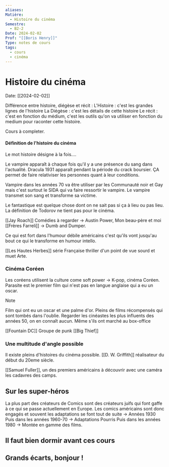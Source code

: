 ```yaml
---
aliases:
Matière:
  - Histoire du cinéma
Semestre:
  - B2-2
Date: 2024-02-02
Prof: "[[Boris Henry]]"
Type: notes de cours
tags:
  - cours
  - cinéma
---
```

# Histoire du cinéma
Date: [[2024-02-02]] 

Différence entre histoire, diégèse et récit : 
L'Histoire : c'est les grandes lignes de l'histoire 
La Diégèse : c'est les détails de cette histoire 
Le récit : c'est en fonction du médium, c'est les outils qu'on va utiliser en fonction du medium pour raconter cette histoire. 

Cours à completer. 
#### Définition de l'histoire du cinéma 
Le mot histoire désigne à la fois….

Le vampire apparaît à chaque fois qu'il y a une présence du sang dans l'actualité. Dracula 1931 apparaît pendant la période du crack boursier. ÇA permet de faire relativiser les personnes quant à leur conditions. 

Vampire dans les années 70 va être utiliser par les  Communauté noir et Gay mais c'est surtout le SIDA qui va faire ressortir le vampire. Le vampire transmet son sang et transforme sa victime. 

Le fantastique est quelque chose dont on ne sait pas si ça à lieu ou pas lieu. La définition de Todorov ne tient pas pour le cinéma. 

[[Jay Roach]] Comédies à regarder → Austin Power, Mon beau-père et moi
[[Frères Farreli]] → Dumb and Dumper. 

Ce qui est fort dans l'humour débile américains c'est qu'ils vont jusqu'au bout ce qui le transforme en humour intello. 

[[Les Hautes Herbes]] série Française thriller d'un point de vue sourd et muet Arte. 

### Cinéma Coréen
Les coréens utilisent la culture come soft power → K-pop, cinéma Coréen. 
Parasite est le premier film qui n'est pas en langue anglaise qui a eu un oscar.

>[!note]
>Film qui ont eu un oscar et une palme d'or. Pleins de films récompensés qui sont tombés dans l'oublie. 
>Regarder les cinéastes les plus influents des années 50, on en connaît aucun. Même s'ils ont marché au box-office

[[Fountain DC]] Groupe de punk
[[Big Thief]]
### Une multitude d'angle possible

Il existe pleins d'histoires du cinéma possible. 
[[D. W. Griffith]] réalisateur du début du 20eme siècle. 

[[Samuel Fuller]], un des premiers américains à découvrir avec une caméra les cadavres des camps. 

## Sur les super-héros

La plus part des créateurs de Comics sont des créateurs juifs qui font gaffe à ce qui se passe actuellement en Europe.  Les comics américains sont donc engagés et souvent les adaptations se font tout de suite → Années 1930 
Puis dans les années 1960-70  → Adaptations Pourris 
Puis dans les années 1980 → Montée en gamme des films. 


## Il faut bien dormir avant ces cours 

## Grands écarts, bonjour !